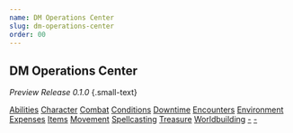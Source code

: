 ```yaml
---
name: DM Operations Center
slug: dm-operations-center
order: 00
---
```

## DM Operations Center
*Preview Release 0.1.0* {.small-text}

<div id="menu-container">
    <a href="abilities">Abilities</a>
    <a href="character">Character</a>
    <a href="combat">Combat</a>
    <a href="conditions">Conditions</a>
    <a href="downtime">Downtime</a>
    <a href="encounters">Encounters</a>
    <a href="environment">Environment</a>
    <a href="expenses">Expenses</a>
    <a href="items">Items</a>
    <a href="movement">Movement</a>
    <a href="spellcasting">Spellcasting</a>
    <a href="treasure">Treasure</a>
    <a href="worldbuilding">Worldbuilding</a>
    <a href=".">-</a>
    <a href=".">-</a>
</div>